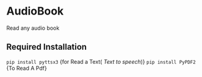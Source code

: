 # AudioBook
Read any audio book 


## Required Installation

`pip install pyttsx3` {for Read a Text( *Text to speech*)}
`pip install PyPDF2` {To Read A Pdf}
